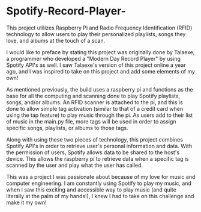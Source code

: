 # Spotify-Record-Player-
This project utilizes Raspberry Pi and Radio Frequency Identification (RFID) technology to allow users to play their personalized playlists, songs they love, and albums at the touch of a scan.

I would like to preface by stating this project was originally done by Talaexe, a programmer who developed a "Modern Day Record Player" by using Spotify API's as well. I saw Talaexe's version of this project online a year ago, and I was inspired to take on this project and add some elements of my own! 

As mentioned previously, the build uses a raspberry pi and functions as the base for all the computing and scanning done to play Spotify playlists, songs, and/or albums. An RFID scanner is attached to the pi, and this is done to allow simple tag activation (similar to that of a credit card when using the tap feature) to play music through the pi. As users add to their list of music in the main.py file, more tags will be used in order to assign specific songs, playlists, or albums to those tags. 

Along with using these two pieces of technology, this project combines Spotify API's in order to retrieve user's personal information and data. With the permission of users, Spotify allows data to be shared to the host's device. This allows the raspberry pi to retrieve data when a specific tag is scanned by the user and play what the user has called.  

This was a project I was passionate about because of my love for music and computer engineering. I am constantly using Spotify to play my music, and when I saw this exciting and accessible way to play music (and quite literally at the palm of my hands!), I knew I had to take on this challenge and make it my own! 
